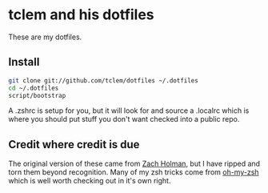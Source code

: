 # tclem and his dotfiles

These are my dotfiles.

## Install

``` sh
git clone git://github.com/tclem/dotfiles ~/.dotfiles
cd ~/.dotfiles
script/bootstrap
```

A .zshrc is setup for you, but it will look for and source a .localrc
which is where you should put stuff you don't want checked into a public
repo.

## Credit where credit is due

The original version of these came from [Zach
Holman](https://github.com/holman/dotfiles), but I have ripped and torn
them beyond recognition. Many of my zsh tricks come from
[oh-my-zsh](https://github.com/robbyrussell/oh-my-zsh) which is well
worth checking out in it's own right.
